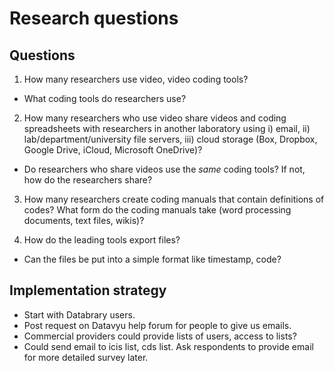 # Research questions

## Questions

1. How many researchers use video, video coding tools?

- What coding tools do researchers use?

2. How many researchers who use video share videos and coding spreadsheets with researchers in another laboratory using i) email, ii) lab/department/university file servers, iii) cloud storage (Box, Dropbox, Google Drive, iCloud, Microsoft OneDrive)?

- Do researchers who share videos use the _same_ coding tools? If not, how do the researchers share?

3. How many researchers create coding manuals that contain definitions of codes? What form do the coding manuals take (word processing documents, text files, wikis)?

4. How do the leading tools export files?

- Can the files be put into a simple format like timestamp, code?

## Implementation strategy

- Start with Databrary users.
- Post request on Datavyu help forum for people to give us emails.
- Commercial providers could provide lists of users, access to lists?
- Could send email to icis list, cds list. Ask respondents to provide email for more detailed survey later.
